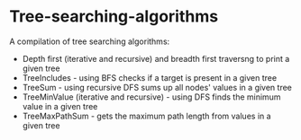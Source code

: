# Tree-searching-algorithms

A compilation of tree searching algorithms:
* Depth first (iterative and recursive) and breadth first traversng to print a given tree
* TreeIncludes - using BFS checks if a target is present in a given tree
* TreeSum - using recursive DFS sums up all nodes' values in a given tree
* TreeMinValue (iterative and recursive) - using DFS finds the minimum value in a given tree
* TreeMaxPathSum - gets the maximum path length from values in a given tree
